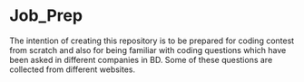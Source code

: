 # Job_Prep
The intention of creating this repository is to be  prepared for coding contest from scratch and also for being familiar with coding questions which have been asked in
different companies in BD. Some of these questions are collected from different websites.
